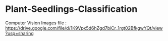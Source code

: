 # Plant-Seedlings-Classification
Computer Vision
Images file : https://drive.google.com/file/d/1K9Vpx5d6hZgd7biCr_1rgt02BfkgwYQt/view?usp=sharing
